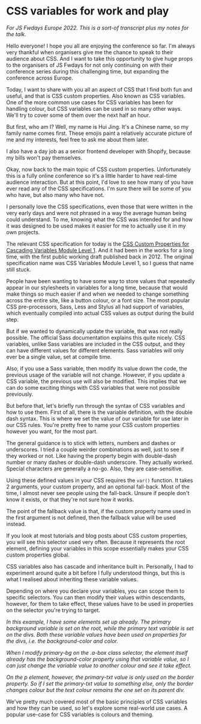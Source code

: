 # CSS variables for work and play

*For JS Fwdays Europe 2022. This is a sort-of transcript plus my notes for the talk.*

Hello everyone! I hope you all are enjoying the conference so far. I'm always very thankful when organisers give me the chance to speak to their audience about CSS. And I want to take this opportunity to give huge props to the organisers of JS Fwdays for not only continuing on with their conference series during this challenging time, but expanding the conference across Europe.

Today, I want to share with you all an aspect of CSS that I find both fun and useful, and that is CSS custom properties. Also known as CSS variables. One of the more common use cases for CSS variables has been for handling colour, but CSS variables can be used in so many other ways. We'll try to cover some of them over the next half an hour.

But first, who am I? Well, my name is Hui Jing. It's a Chinese name, so my family name comes first. These emojis paint a relatively accurate picture of me and my interests, feel free to ask me about them later.

I also have a day job as a senior frontend developer with Shopify, because my bills won't pay themselves.

Okay, now back to the main topic of CSS custom properties. Unfortunately this is a fully online conference so it's a little harder to have real-time audience interaction. But at this point, I'd love to see how many of you have ever read any of the CSS specifications. I'm sure there will be some of you who have, but also many who have not.

I personally love the CSS specifications, even those that were written in the very early days and were not phrased in a way the average human being could understand. To me, knowing what the CSS was intended for and how it was designed to be used makes it easier for me to actually use it in my own projects.

The relevant CSS specification for today is the [CSS Custom Properties for Cascading Variables Module Level 1](https://www.w3.org/TR/css-variables-1/). And it had been in the works for a long time, with the first public working draft published back in 2012. The original specification name was CSS Variables Module Level 1, so I guess that name still stuck.

People have been wanting to have some way to store values that repeatedly appear in our stylesheets in variables for a long time, because that would make things so much easier if and when we needed to change something across the entire site, like a button colour, or a font size. The most popular CSS pre-processors, Sass, Less and Stylus all had support of variables, which eventually compiled into actual CSS values as output during the build step.

But if we wanted to dynamically update the variable, that was not really possible. The official Sass documentation explains this quite nicely. CSS variables, unlike Sass variables are included in the CSS output, and they can have different values for different elements. Sass variables will only ever be a single value, set at compile time.

Also, if you use a Sass variable, then modify its value down the code, the previous usage of the variable will not change. However, if you update a CSS variable, the previous use will also be modified. This implies that we can do some exciting things with CSS variables that were not possible previously.

But before that, let's briefly run through the syntax of CSS variables and how to use them. First of all, there is the variable definition, with the double dash syntax. This is where we set the value of our variable for use later in our CSS rules. You're pretty free to name your CSS custom properties however you want, for the most part.

The general guidance is to stick with letters, numbers and dashes or underscores. I tried a couple weirder combinations as well, just to see if they worked or not. Like having the property begin with double-dash number or many dashes or double-dash underscore. They actually worked. Special characters are generally a no-go. Also, they are case-sensitive.

Using these defined values in your CSS requires the `var()` function. It takes 2 arguments, your custom property, and an optional fall-back. Most of the time, I almost never see people using the fall-back. Unsure if people don't know it exists, or that they're not sure how it works.

The point of the fallback value is that, if the custom property name used in the first argument is not defined, then the fallback value will be used instead.

If you look at most tutorials and blog posts about CSS custom properties, you will see this selector used very often. Because it represents the root element, defining your variables in this scope essentially makes your CSS custom properties global.

CSS variables also has cascade and inheritance built in. Personally, I had to experiment around quite a bit before I fully understood things, but this is what I realised about inheriting these variable values.

Depending on where you declare your variables, you can scope them to specific selectors. You can then modify their values within descendants, however, for them to take effect, these values have to be used in properties on the selector you're trying to target.

*In this example, I have some elements set up already. The primary background variable is set on the root, while the primary text variable is set on the divs. Both these variable values have been used on properties for the divs, i.e. the background-color and color.*

*When I modify primary-bg on the .a-box class selector, the element itself already has the background-color property using that variable value, so I can just change the variable value to another colour and see it take effect.*

*On the p element, however, the primary-txt value is only used on the border property. So if I set the primary-txt value to something else, only the border changes colour but the text colour remains the one set on its parent div.*

We've pretty much covered most of the basic principles of CSS variables and how they can be used, so let's explore some real-world use cases. A popular use-case for CSS variables is colours and theming.
